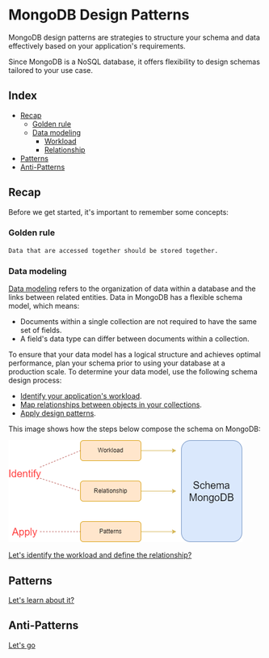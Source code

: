 # MongoDB Design Patterns
MongoDB design patterns are strategies to structure your schema and data effectively based on your application's requirements.

Since MongoDB is a NoSQL database, it offers flexibility to design schemas tailored to your use case.

## Index
- [Recap](#recap)
   - [Golden rule](#golden-rule)
   - [Data modeling](#data-modeling)
      - [Workload](#workload)
      - [Relationship](#relationship)
- [Patterns](#patterns)
- [Anti-Patterns](#anti-patterns)

## Recap
Before we get started, it's important to remember some concepts:

### Golden rule
```
Data that are accessed together should be stored together.
```

### Data modeling

[Data modeling](https://www.mongodb.com/docs/manual/data-modeling/) refers to the organization of data within a database and the links between related entities. Data in MongoDB has a flexible schema model, which means:
- Documents within a single collection are not required to have the same set of fields.
- A field's data type can differ between documents within a collection.

To ensure that your data model has a logical structure and achieves optimal performance, plan your schema prior to using your database at a production scale. To determine your data model, use the following schema design process:

- [Identify your application's workload](https://www.mongodb.com/docs/manual/data-modeling/schema-design-process/identify-workload/#std-label-data-modeling-identify-workload).
- [Map relationships between objects in your collections](https://www.mongodb.com/docs/manual/data-modeling/schema-design-process/map-relationships/#std-label-data-modeling-map-relationships).
- [Apply design patterns](https://www.mongodb.com/docs/manual/data-modeling/schema-design-process/apply-patterns/#std-label-data-modeling-apply-patterns).

This image shows how the steps below compose the schema on MongoDB:

![structure of steps to compose a mongodb schema](./docs/img/data.modeling.drawio.png)

[Let's identify the workload and define the relationship?](./docs/DATA_MODELING.md)

## Patterns
[Let's learn about it?](./docs/PATTERNS.md)

## Anti-Patterns
[Let's go](./docs/ANTI_PATTERNS.md)
